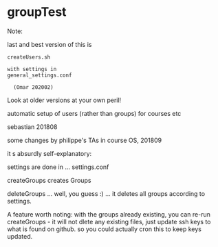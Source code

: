 # groupTest

Note:

last and best version of this is

``` 
createUsers.sh

with settings in
general_settings.conf
  
  (Omar 202002) 
  ``` 


Look at older versions at your own peril!



automatic setup of users (rather than groups) for courses etc

sebastian 201808

some changes by philippe's TAs in course OS, 201809

it s absurdly self-explanatory:

settings are done in ... settings.conf

createGroups creates Groups

deleteGroups ... well, you guess :) ... it deletes all groups according to settings.


A feature worth noting:
with the groups already existing,
you can re-run createGroups - it will not dlete any existing files,
just update ssh keys to what is found on github.
so you could actually cron this to keep keys updated.
